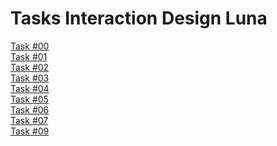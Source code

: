# Tasks Interaction Design Luna
[Task #00](https://www.canva.com/design/DAEKNXZ5ikM/view)<br>
[Task #01](https://github.com/LunaNaima/Interaction-Design-WS-20-21/blob/main/The%20Wallet%20Project_Luna%20Mohr_IXD%2020%2021%204.pdf)<br>
[Task #02](https://github.com/LunaNaima/Interaction-Design-WS-20-21/wiki/Task-%232)<br>
[Task #03](https://github.com/LunaNaima/Interaction-Design-WS-20-21/wiki/Task-%233)<br>
[Task #04](https://github.com/LunaNaima/Interaction-Design-WS-20-21/wiki/Task-%234)<br>
[Task #05](https://github.com/LunaNaima/Interaction-Design-WS-20-21/wiki/Task-%235)<br>
[Task #06](https://github.com/LunaNaima/Interaction-Design-WS-20-21/tree/main/Task%20%2306)<br>
[Task #07](https://docs.google.com/presentation/d/1at2rrPtz5MGMuaPYH9XKpYHml4eC071-Fptwjg5ETeg/edit?usp=sharing)<br>
[Task #09](https://github.com/LunaNaima/Interaction-Design-WS-20-21/wiki/Task-%2309)<br>
